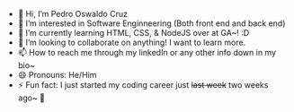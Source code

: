 - 👋 Hi, I’m Pedro Oswaldo Cruz
- 👀 I’m interested in Software Enginneering (Both front end and back end)
- 🌱 I’m currently learning HTML, CSS, & NodeJS over at GA~! :D
- 💞️ I’m looking to collaborate on anything! I want to learn more.
- 📫 How to reach me through my linkedIn or any other info down in my bio~
- 😄 Pronouns: He/Him
- ⚡ Fun fact: I just started my coding career just ~~last week~~ two weeks ago~ 👀

<!---
PedroCr05/PedroCr05 is a ✨ special ✨ repository because its `README.md` (this file) appears on your GitHub profile.
You can click the Preview link to take a look at your changes.
--->
